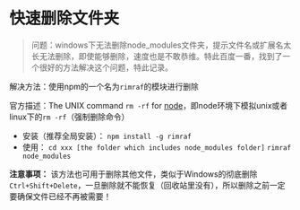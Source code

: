 # 快速删除文件夹

> 问题：windows下无法删除node_modules文件夹，提示文件名或扩展名太长无法删除，即使能够删除，速度也是不敢恭维。特此百度一番，找到了一个很好的方法解决这个问题，特此记录。

解决方法：使用npm的一个名为`rimraf`的模块进行删除

官方描述：The UNIX command `rm -rf` for [node](https://so.csdn.net/so/search?q=node&spm=1001.2101.3001.7020)，即node环境下模拟unix或者linux下的`rm -rf`（强制删除命令）

- 安装（推荐全局安装）：
  `npm install -g rimraf`
- 使用：
  `cd xxx [the folder which includes node_modules folder]`
  `rimraf node_modules`

**注意事项：**
该方法也可用于删除其他文件，类似于Windows的彻底删除`Ctrl+Shift+Delete`，一旦删除就不能恢复（回收站里没有），所以删除之前一定要确保文件已经不再被需要！